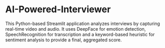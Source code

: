 # AI-Powered-Interviewer
This Python-based Streamlit application analyzes interviews by capturing real-time video and audio. It uses DeepFace for emotion detection, SpeechRecognition for transcription and a keyword-based heuristic for sentiment analysis to provide a final, aggregated score.
